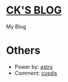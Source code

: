 # [CK'S BLOG](https://ckvv.net)

My Blog

# Others

+ Power by: [astro](https://astro.build/)
+ Comment: [cusdis](https://cusdis.com)

